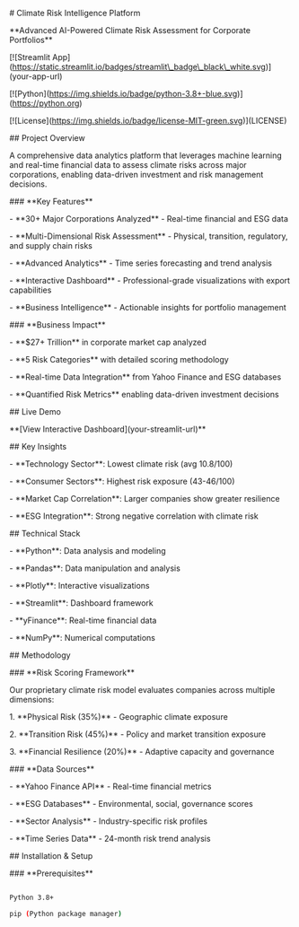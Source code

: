 \# Climate Risk Intelligence Platform



\*\*Advanced AI-Powered Climate Risk Assessment for Corporate Portfolios\*\*



\[!\[Streamlit App](https://static.streamlit.io/badges/streamlit\_badge\_black\_white.svg)](your-app-url)

\[!\[Python](https://img.shields.io/badge/python-3.8+-blue.svg)](https://python.org)

\[!\[License](https://img.shields.io/badge/license-MIT-green.svg)](LICENSE)



\## Project Overview



A comprehensive data analytics platform that leverages machine learning and real-time financial data to assess climate risks across major corporations, enabling data-driven investment and risk management decisions.



\### \*\*Key Features\*\*

\- \*\*30+ Major Corporations Analyzed\*\* - Real-time financial and ESG data

\- \*\*Multi-Dimensional Risk Assessment\*\* - Physical, transition, regulatory, and supply chain risks

\- \*\*Advanced Analytics\*\* - Time series forecasting and trend analysis

\- \*\*Interactive Dashboard\*\* - Professional-grade visualizations with export capabilities

\- \*\*Business Intelligence\*\* - Actionable insights for portfolio management



\### \*\*Business Impact\*\*

\- \*\*$27+ Trillion\*\* in corporate market cap analyzed

\- \*\*5 Risk Categories\*\* with detailed scoring methodology

\- \*\*Real-time Data Integration\*\* from Yahoo Finance and ESG databases

\- \*\*Quantified Risk Metrics\*\* enabling data-driven investment decisions



\## Live Demo



\*\*\[View Interactive Dashboard](your-streamlit-url)\*\*



\## Key Insights



\- \*\*Technology Sector\*\*: Lowest climate risk (avg 10.8/100)

\- \*\*Consumer Sectors\*\*: Highest risk exposure (43-46/100) 

\- \*\*Market Cap Correlation\*\*: Larger companies show greater resilience

\- \*\*ESG Integration\*\*: Strong negative correlation with climate risk



\## Technical Stack



\- \*\*Python\*\*: Data analysis and modeling

\- \*\*Pandas\*\*: Data manipulation and analysis

\- \*\*Plotly\*\*: Interactive visualizations

\- \*\*Streamlit\*\*: Dashboard framework

\- \*\*yFinance\*\*: Real-time financial data

\- \*\*NumPy\*\*: Numerical computations



\## Methodology



\### \*\*Risk Scoring Framework\*\*

Our proprietary climate risk model evaluates companies across multiple dimensions:



1\. \*\*Physical Risk (35%)\*\* - Geographic climate exposure

2\. \*\*Transition Risk (45%)\*\* - Policy and market transition exposure  

3\. \*\*Financial Resilience (20%)\*\* - Adaptive capacity and governance



\### \*\*Data Sources\*\*

\- \*\*Yahoo Finance API\*\* - Real-time financial metrics

\- \*\*ESG Databases\*\* - Environmental, social, governance scores

\- \*\*Sector Analysis\*\* - Industry-specific risk profiles

\- \*\*Time Series Data\*\* - 24-month risk trend analysis



\## Installation \& Setup



\### \*\*Prerequisites\*\*

```bash

Python 3.8+

pip (Python package manager)

